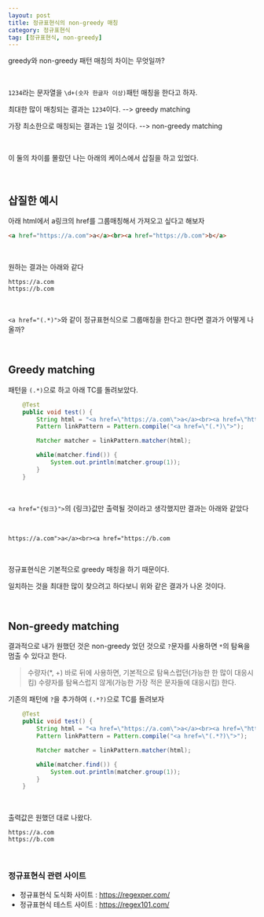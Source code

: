 ```yaml
---
layout: post
title: 정규표현식의 non-greedy 매칭
category: 정규표현식
tag: [정규표현식, non-greedy]
---
```



greedy와 non-greedy 패턴 매칭의 차이는 무엇일까?


<br>


`1234`라는 문자열을 `\d+(숫자 한글자 이상)`패턴 매칭을 한다고 하자.

최대한 많이 매칭되는 결과는 `1234`이다. --> greedy matching

가장 최소한으로 매칭되는 결과는 `1`일 것이다. --> non-greedy matching


<br>


이 둘의 차이를 몰랐던 나는 아래의 케이스에서 삽질을 하고 있었다.


<br>

## 삽질한 예시

아래 html에서 a링크의 href를 그룹매칭해서 가져오고 싶다고 해보자

```html
<a href="https://a.com">a</a><br><a href="https://b.com">b</a>
```

<br>


원하는 결과는 아래와 같다

```text
https://a.com
https://b.com
```

<br>


`<a href="(.*)">`와 같이 정규표현식으로 그룹매칭을 한다고 한다면 결과가 어떻게 나올까?


<br>


## Greedy matching

패턴을 `(.*)`으로 하고 아래 TC를 돌려보았다.

```java
    @Test
    public void test() {
        String html = "<a href=\"https://a.com\">a</a><br><a href=\"https://b.com\">b</a>";
        Pattern linkPattern = Pattern.compile("<a href=\"(.*)\">");

        Matcher matcher = linkPattern.matcher(html);

        while(matcher.find()) {
            System.out.println(matcher.group(1));
        }
    }
```

<br>


`<a href="{링크}">`의 {링크}값만 출력될 것이라고 생각했지만 결과는 아래와 같았다

<br>


```text
https://a.com">a</a><br><a href="https://b.com
```

<br>


정규표현식은 기본적으로 greedy 매칭을 하기 때문이다. 

일치하는 것을 최대한 많이 찾으려고 하다보니 위와 같은 결과가 나온 것이다.


<br>


## Non-greedy matching

결과적으로 내가 원했던 것은 non-greedy 었던 것으로 `?`문자를 사용하면 `*`의 탐욕을 멈출 수 있다고 한다.

> 수량자(*, +) 바로 뒤에 사용하면, 기본적으로 탐욕스럽던(가능한 한 많이 대응시킴) 수량자를 탐욕스럽지 않게(가능한 가장 적은 문자들에 대응시킴) 한다.


기존의 패턴에 `?`을 추가하여 `(.*?)`으로 TC를 돌려보자

```java
    @Test
    public void test() {
        String html = "<a href=\"https://a.com\">a</a><br><a href=\"https://b.com\">b</a>";
        Pattern linkPattern = Pattern.compile("<a href=\"(.*?)\">");

        Matcher matcher = linkPattern.matcher(html);

        while(matcher.find()) {
            System.out.println(matcher.group(1));
        }
    }
```

<br>


출력값은 원했던 대로 나왔다.

```text
https://a.com
https://b.com
```

<br>



### 정규표현식 관련 사이트

* 정규표현식 도식화 사이트 : https://regexper.com/
* 정규표현식 테스트 사이트 : https://regex101.com/
